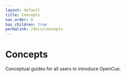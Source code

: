 ```yaml
---
layout: default
title: Concepts
nav_order: 8
has_children: true
permalink: /docs/concepts
---
```


# Concepts

Conceptual guides for all users to introduce OpenCue.

